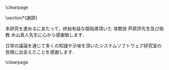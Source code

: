 \clearpage

\section*{謝辞}

本研究を進めるにあたって，終始有益な御指導頂いた
准教授 芦原評先生及び助教 木山真人先生に心から感謝致します．

日常の議論を通じて多くの知識や示唆を頂いたシステムソフトウェア研究室の
皆様に出会えたことを感謝します．

\clearpage